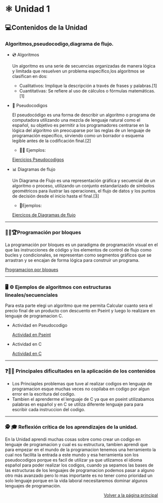 # ⚛️ Unidad 1
##  💻Contenidos de la Unidad
### Algoritmos,pseudocodigo,diagrama de flujo.
* 💿 Algoritmos

  Un algoritmo es una serie de secuencias organizadas de manera lógica y limitada que resuelven un problema específico,los algoritmos se clasifican en dos:
  * Cualitativos:
    Implique la descripción a través de frases y palabras.[1]
  * Cuantitativas:
    Se refiere al uso de cálculos o fórmulas matemáticas.[1]
* 💾 Pseudocodigos

  El pseudocódigo es una forma de describir un algoritmo o programa de computadora utilizando una mezcla de lenguaje natural como el español, su objetivo es  permitir a los programadores centrarse en la lógica del algoritmo sin preocuparse por las reglas de un lenguaje de programación específico, sirviendo como un borrador o esquema legible antes de la codificación final.[2]
  
  * 👨‍💻 Ejemplos:

  [Ejercicios Pseudocodigos](https://drive.google.com/drive/u/0/folders/1esiakpkv7s2UsliXAc5qf3PKeMyotLSM)

* 📊 Diagramas de flujo

  Un Diagrama de Flujo es una representación gráfica y secuencial de un algoritmo o proceso, utilizando un conjunto estandarizado de símbolos geométricos para ilustrar las operaciones, el flujo de datos y los puntos de decisión desde el inicio hasta el final.[3]

  * 📁Ejemplos:
 
  [Ejercicos de Diagramas de flujo](https://drive.google.com/drive/u/0/folders/1mDqA72OWDsJitaKSbIGiayTsIuLXtUMa)
 ---
### 🚶‍➡️🏆Programación por bloques

La programación por bloques es un paradigma de programación visual en el que las instrucciones de código y los elementos de control de flujo como bucles y condicionales, se representan como segmentos gráficos que se arrastran y se encajan de forma lógica para construir un programa.

[Programacion por bloques](https://drive.google.com/drive/folders/1rcLTr_U5APGuKYuTVHhS80ebZMnoqp1s?usp=sharing)

---

###  🖥️ ⚙️ Ejemplos de algoritmos con estructuras lineales/secuenciales

Para esta parte elegi un algoritmo que me permita Calcular cuanto sera el precio final de un producto con descuento en Pseint y luego lo realizare en lenguaje de programacion C.

* Actividad en Pseudocodigo

  [Actividad en Pseint](https://drive.google.com/drive/u/0/folders/1DXtwTWvP1VkwAvvO5pHSFQbg4BkoncNE)

* Actividad en C

  [Actividad en C](https://drive.google.com/drive/u/0/folders/1DXtwTWvP1VkwAvvO5pHSFQbg4BkoncNE)
---
### ❓🤷‍♂️ Principales dificultades en la aplicación de los contenidos

* Los Princiaples problemas que tuve al realizar codigos en lenguaje de programacion esque muchas veces no copilaba en codigo por algun error en la escritura del codigo.
* Tambien el aprenderme el lenguaje de C ya que en pseint utilizabamos palabras en español y en C se utiliza diferente lenguaje para para escribir cada instruccion del codigo.
---
### 🕵️ 🎓 Reflexión crítica de los aprendizajes de la unidad.

En la Unidad aprendi muchas cosas sobre como crear un codigo en lenguaje de programacion y cual es su estructura, tambien aprendi que para empezar en el mundo de la programacion tenemos una herramiento la cual nos facilita la entrada a este mundo y esa herramienta son los pseudocodigos porque es facil de utilizar ya que utlizamos el idioma español para poder realizar los codigos, cuando ya sepamos las bases de las estructuras de los lenguajes de programacion podemos pasar a alguno otro más avanzado pero lo mas importante es no tener como prioridad un solo lenguaje porque en la vida laboral necesitaremos dominar algunos lenguajes de programación.
<p align="right">
  <a href="indec.md">Volver a la página principal</a>
</p>
